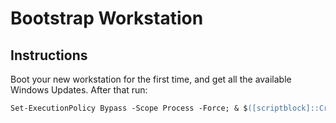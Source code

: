 # Bootstrap Workstation

## Instructions

Boot your new workstation for the first time, and get all the available Windows Updates. After that run:

```ps
Set-ExecutionPolicy Bypass -Scope Process -Force; & $([scriptblock]::Create((New-Object System.Net.WebClient).DownloadString('https://raw.githubusercontent.com/intinig/bootstrap-workstation/master/bootstrap.ps1'))) -Init
```
